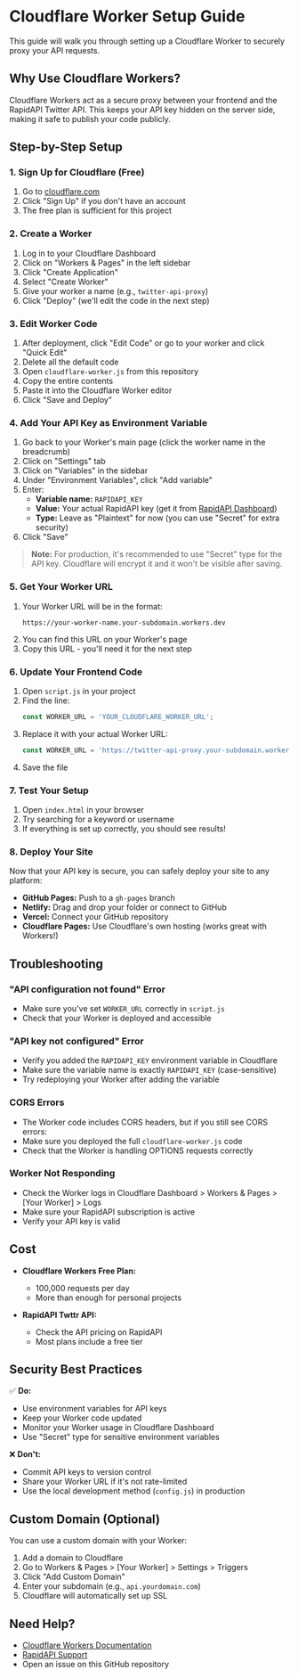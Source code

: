 # Cloudflare Worker Setup Guide

This guide will walk you through setting up a Cloudflare Worker to securely proxy your API requests.

## Why Use Cloudflare Workers?

Cloudflare Workers act as a secure proxy between your frontend and the RapidAPI Twitter API. This keeps your API key hidden on the server side, making it safe to publish your code publicly.

## Step-by-Step Setup

### 1. Sign Up for Cloudflare (Free)

1. Go to [cloudflare.com](https://www.cloudflare.com/)
2. Click "Sign Up" if you don't have an account
3. The free plan is sufficient for this project

### 2. Create a Worker

1. Log in to your Cloudflare Dashboard
2. Click on "Workers & Pages" in the left sidebar
3. Click "Create Application"
4. Select "Create Worker"
5. Give your worker a name (e.g., `twitter-api-proxy`)
6. Click "Deploy" (we'll edit the code in the next step)

### 3. Edit Worker Code

1. After deployment, click "Edit Code" or go to your worker and click "Quick Edit"
2. Delete all the default code
3. Open `cloudflare-worker.js` from this repository
4. Copy the entire contents
5. Paste it into the Cloudflare Worker editor
6. Click "Save and Deploy"

### 4. Add Your API Key as Environment Variable

1. Go back to your Worker's main page (click the worker name in the breadcrumb)
2. Click on "Settings" tab
3. Click on "Variables" in the sidebar
4. Under "Environment Variables", click "Add variable"
5. Enter:
   - **Variable name:** `RAPIDAPI_KEY`
   - **Value:** Your actual RapidAPI key (get it from [RapidAPI Dashboard](https://rapidapi.com/developer/dashboard))
   - **Type:** Leave as "Plaintext" for now (you can use "Secret" for extra security)
6. Click "Save"

> **Note:** For production, it's recommended to use "Secret" type for the API key. Cloudflare will encrypt it and it won't be visible after saving.

### 5. Get Your Worker URL

1. Your Worker URL will be in the format:
   ```
   https://your-worker-name.your-subdomain.workers.dev
   ```
2. You can find this URL on your Worker's page
3. Copy this URL - you'll need it for the next step

### 6. Update Your Frontend Code

1. Open `script.js` in your project
2. Find the line:
   ```javascript
   const WORKER_URL = 'YOUR_CLOUDFLARE_WORKER_URL';
   ```
3. Replace it with your actual Worker URL:
   ```javascript
   const WORKER_URL = 'https://twitter-api-proxy.your-subdomain.workers.dev';
   ```
4. Save the file

### 7. Test Your Setup

1. Open `index.html` in your browser
2. Try searching for a keyword or username
3. If everything is set up correctly, you should see results!

### 8. Deploy Your Site

Now that your API key is secure, you can safely deploy your site to any platform:

- **GitHub Pages:** Push to a `gh-pages` branch
- **Netlify:** Drag and drop your folder or connect to GitHub
- **Vercel:** Connect your GitHub repository
- **Cloudflare Pages:** Use Cloudflare's own hosting (works great with Workers!)

## Troubleshooting

### "API configuration not found" Error

- Make sure you've set `WORKER_URL` correctly in `script.js`
- Check that your Worker is deployed and accessible

### "API key not configured" Error

- Verify you added the `RAPIDAPI_KEY` environment variable in Cloudflare
- Make sure the variable name is exactly `RAPIDAPI_KEY` (case-sensitive)
- Try redeploying your Worker after adding the variable

### CORS Errors

- The Worker code includes CORS headers, but if you still see CORS errors:
- Make sure you deployed the full `cloudflare-worker.js` code
- Check that the Worker is handling OPTIONS requests correctly

### Worker Not Responding

- Check the Worker logs in Cloudflare Dashboard > Workers & Pages > [Your Worker] > Logs
- Make sure your RapidAPI subscription is active
- Verify your API key is valid

## Cost

- **Cloudflare Workers Free Plan:**
  - 100,000 requests per day
  - More than enough for personal projects
  
- **RapidAPI Twttr API:**
  - Check the API pricing on RapidAPI
  - Most plans include a free tier

## Security Best Practices

✅ **Do:**
- Use environment variables for API keys
- Keep your Worker code updated
- Monitor your Worker usage in Cloudflare Dashboard
- Use "Secret" type for sensitive environment variables

❌ **Don't:**
- Commit API keys to version control
- Share your Worker URL if it's not rate-limited
- Use the local development method (`config.js`) in production

## Custom Domain (Optional)

You can use a custom domain with your Worker:

1. Add a domain to Cloudflare
2. Go to Workers & Pages > [Your Worker] > Settings > Triggers
3. Click "Add Custom Domain"
4. Enter your subdomain (e.g., `api.yourdomain.com`)
5. Cloudflare will automatically set up SSL

## Need Help?

- [Cloudflare Workers Documentation](https://developers.cloudflare.com/workers/)
- [RapidAPI Support](https://rapidapi.com/support/)
- Open an issue on this GitHub repository

